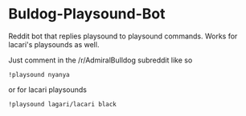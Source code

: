 # Buldog-Playsound-Bot
Reddit bot that replies playsound to playsound commands. Works for lacari's playsounds as well.

Just comment in the /r/AdmiralBulldog subreddit like so
```
!playsound nyanya
```
or for lacari playsounds
```
!playsound lagari/lacari black
```